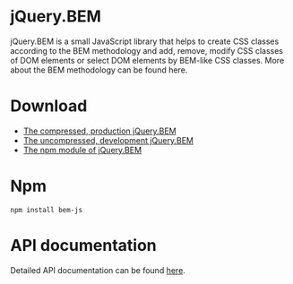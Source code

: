 jQuery.BEM
==========
jQuery.BEM is a small JavaScript library that helps to create CSS classes according to the BEM methodology and add, remove, modify CSS classes of DOM elements or select DOM elements by BEM-like CSS classes. More about the BEM methodology can be found here.

# Download
* [The compressed, production jQuery.BEM](https://github.com/eakoryakin/jquery-bem/blob/master/build/bem-js.min.js)
* [The uncompressed, development jQuery.BEM](https://github.com/eakoryakin/jquery-bem/blob/master/build/bem-js.js)
* [The npm module of jQuery.BEM](https://www.npmjs.org/package/bem-js)

# Npm
    npm install bem-js

# API documentation
Detailed API documentation can be found [here](https://github.com/eakoryakin/jquery-bem/wiki).
